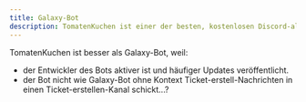 ```yaml
---
title: Galaxy-Bot
description: TomatenKuchen ist einer der besten, kostenlosen Discord-all-in-one-Bots. Hier erfährst du, warum er besser ist als Galaxy-Bot.
---
```


TomatenKuchen ist besser als Galaxy-Bot, weil:
- der Entwickler des Bots aktiver ist und häufiger Updates veröffentlicht.
- der Bot nicht wie Galaxy-Bot ohne Kontext Ticket-erstell-Nachrichten in einen Ticket-erstellen-Kanal schickt...?

